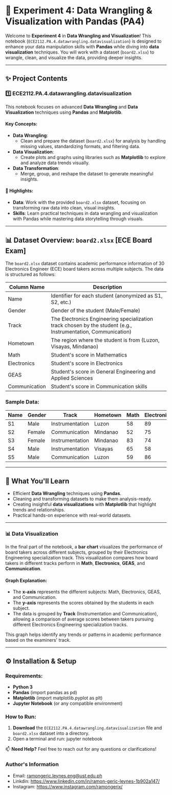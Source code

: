 # 💽 Experiment 4: Data Wrangling & Visualization with Pandas (PA4)

Welcome to **Experiment 4** in **Data Wrangling and Visualization**! This notebook (`ECE2112.PA.4.datawrangling.datavisualization`) is designed to enhance your data manipulation skills with **Pandas** while diving into **data visualization** techniques. You will work with a dataset (`board2.xlsx`) to wrangle, clean, and visualize the data, providing deeper insights.

---

## ✨ Project Contents

### 1️⃣ **ECE2112.PA.4.datawrangling.datavisualization**

This notebook focuses on advanced **Data Wrangling** and **Data Visualization** techniques using **Pandas** and **Matplotlib**.

#### Key Concepts:
- **Data Wrangling**:
  - Clean and prepare the dataset (`board2.xlsx`) for analysis by handling missing values, standardizing formats, and filtering data.
- **Data Visualization**:
  - Create plots and graphs using libraries such as **Matplotlib** to explore and analyze data trends visually.
- **Data Transformation**:
  - Merge, group, and reshape the dataset to generate meaningful insights.
  
#### 🚀 Highlights:
- **Data**: Work with the provided `board2.xlsx` dataset, focusing on transforming raw data into clean, visual insights.
- **Skills**: Learn practical techniques in data wrangling and visualization with Pandas while mastering data storytelling through visuals.

---

## 📊 Dataset Overview: `board2.xlsx` [ECE Board Exam]

The `board2.xlsx` dataset contains academic performance information  of 30 Electronics Engineer (ECE) board takers across multiple subjects. The data is structured as follows:

| Column Name    | Description                                                         |
|----------------|---------------------------------------------------------------------|
| Name           | Identifier for each student (anonymized as S1, S2, etc.)            |
| Gender         | Gender of the student (Male/Female)                                 |
| Track          | The Electronics Engineering specialization track chosen by the student (e.g., Instrumentation, Communication) |
| Hometown       | The region where the student is from (Luzon, Visayas, Mindanao)      |
| Math           | Student's score in Mathematics                                      |
| Electronics    | Student's score in Electronics                                      |
| GEAS           | Student's score in General Engineering and Applied Sciences         |
| Communication  | Student's score in Communication skills                             |

### Sample Data:
| Name  | Gender | Track            | Hometown | Math | Electronics | GEAS | Communication |
|-------|--------|------------------|----------|------|-------------|------|---------------|
| S1    | Male   | Instrumentation   | Luzon    | 58   | 89          | 75   | 78            |
| S2    | Female | Communication     | Mindanao | 52   | 75          | 90   | 52            |
| S3    | Female | Instrumentation   | Mindanao | 83   | 74          | 77   | 57            |
| S4    | Male   | Instrumentation   | Visayas  | 65   | 58          | 91   | 68            |
| S5    | Male   | Communication     | Luzon    | 59   | 86          | 43   | 88            |

---

## 🌟 What You'll Learn

- Efficient **Data Wrangling** techniques using **Pandas**.
- Cleaning and transforming datasets to make them analysis-ready.
- Creating insightful **data visualizations** with **Matplotlib** that highlight trends and relationships.
- Practical hands-on experience with real-world datasets.

---

### 📊 Data Visualization

In the final part of the notebook, a **bar chart** visualizes the performance of board takers across different subjects, grouped by their Electronics Engineering specialization track. This visualization compares how board takers in different tracks perform in **Math**, **Electronics**, **GEAS**, and **Communication**.

#### Graph Explanation:

- The **x-axis** represents the different subjects: Math, Electronics, GEAS, and Communication.
- The **y-axis** represents the scores obtained by the students in each subject.
- The data is grouped by **Track** (Instrumentation and Communication), allowing a comparison of average scores between takers pursuing different Electronics Engineering specialization tracks.

This graph helps identify any trends or patterns in academic performance based on the examiners' track.

---

## ⚙️ Installation & Setup

### Requirements:
- **Python 3**
- **Pandas** (import pandas as pd)
- **Matplotlib** (import matplotlib.pyplot as plt)
- **Jupyter Notebook** (or any compatible environment)

### How to Run:
1. **Download** the `ECE2112.PA.4.datawrangling.datavisualization` file and `board2.xlsx` dataset into a directory.
2. Open a terminal and run:
   jupyter notebook


📫 **Need Help?** Feel free to reach out for any questions or clarifications!
### Author's Information
- Email: ramongeric.leynes.eng@ust.edu.ph
- Linkdin: https://www.linkedin.com/in/ramon-geric-leynes-1b902a147/
- Instagram: https://www.instagram.com/ramongerix/


   
